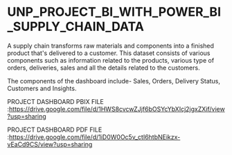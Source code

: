 # UNP_PROJECT_BI_WITH_POWER_BI_SUPPLY_CHAIN_DATA                                                  

A supply chain transforms raw materials and components into a finished product that's delivered to a customer. This dataset consists of various components such as information related to the products, various type of orders, deliveries, sales and all the details related to the customers.

The components of the dashboard include- Sales, Orders, Delivery Status, Customers and Insights.

PROJECT DASHBOARD PBIX FILE :https://drive.google.com/file/d/1HWS8cvcwZJjf6bOSYcYbXIcj2jgxZXif/view?usp=sharing


PROJECT DASHBOARD PDF FILE :https://drive.google.com/file/d/1iD0W0Oc5v_ctI6htbNEikzx-vEaCd9CS/view?usp=sharing
